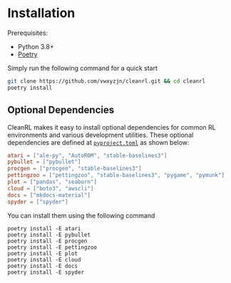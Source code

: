 # Installation

Prerequisites:

* Python 3.8+
* [Poetry](https://python-poetry.org)

Simply run the following command for a quick start

```bash
git clone https://github.com/vwxyzjn/cleanrl.git && cd cleanrl
poetry install
```

<script id="asciicast-443647" src="https://asciinema.org/a/443647.js" async></script>

## Optional Dependencies

CleanRL makes it easy to install optional dependencies for common RL environments
and various development utilities. These optional dependencies are defined at
[`pyproject.toml`](https://github.com/vwxyzjn/cleanrl/blob/502f0f3abd805799d98b2d89a2564b6470b3dad0/pyproject.toml#L38-L44) as shown below:


```toml
atari = ["ale-py", "AutoROM", "stable-baselines3"]
pybullet = ["pybullet"]
procgen = ["procgen", "stable-baselines3"]
pettingzoo = ["pettingzoo", "stable-baselines3", "pygame", "pymunk"]
plot = ["pandas", "seaborn"]
cloud = ["boto3", "awscli"]
docs = ["mkdocs-material"]
spyder = ["spyder"]
```

You can install them using the following command

```
poetry install -E atari
poetry install -E pybullet
poetry install -E procgen
poetry install -E pettingzoo
poetry install -E plot
poetry install -E cloud
poetry install -E docs
poetry install -E spyder
```

